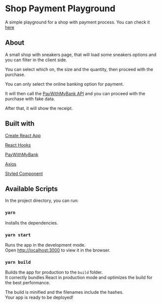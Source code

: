 # Shop Payment Playground

A simple playground for a shop with payment process. You can check it [here](https://shop-payment-playground.netlify.app/)

## About

A small shop with sneakers page, that will load some sneakers options and you can filter in the client side.

You can select which on, the size and the quantity, then proceed with the purchase.

You can only select the online banking option for payment.

It will then call the [PayWithMyBank API](https://developers.paywithmybank.com/sdk/#) and you can proceed with the purchase with fake data.

After that, it will show the receipt.

## Built with

[Create React App](https://github.com/facebook/create-react-app)

[React Hooks](https://reactjs.org/docs/hooks-reference.html)

[PayWithMyBank](https://www.paywithmybank.com/)

[Axios](https://github.com/axios/axios)

[Styled Component](https://github.com/styled-components/styled-components)

## Available Scripts

In the project directory, you can run:

### `yarn`

Installs the dependencies.

### `yarn start`

Runs the app in the development mode.<br />
Open [http://localhost:3000](http://localhost:3000) to view it in the browser.

### `yarn build`

Builds the app for production to the `build` folder.<br />
It correctly bundles React in production mode and optimizes the build for the best performance.

The build is minified and the filenames include the hashes.<br />
Your app is ready to be deployed!
